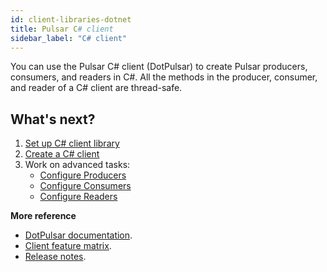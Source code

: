 ```yaml
---
id: client-libraries-dotnet
title: Pulsar C# client
sidebar_label: "C# client"
---
```


You can use the Pulsar C# client (DotPulsar) to create Pulsar producers, consumers, and readers in C#. All the methods in the producer, consumer, and reader of a C# client are thread-safe.

## What's next?

1. [Set up C# client library](client-libraries-dotnet-install.md)
2. [Create a C# client](client-libraries-dotnet-create-client.md)
3. Work on advanced tasks:
   - [Configure Producers](client-libraries-producers.md)
   - [Configure Consumers](client-libraries-consumers.md)
   - [Configure Readers](client-libraries-readers.md)

**More reference**

- [DotPulsar documentation](https://github.com/apache/pulsar-dotpulsar/wiki). 
- [Client feature matrix](https://docs.google.com/spreadsheets/d/1YHYTkIXR8-Ql103u-IMI18TXLlGStK8uJjDsOOA0T20/edit#gid=1784579914).
- [Release notes](/release-notes/client-cs).